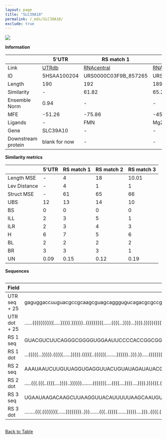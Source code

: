 ```yaml
---
layout: page
title: "SLC39A10"
permalink: /_mds/SLC39A10/
exclude: true
---
```




![](../../alns_9.28.22/aln_5HSAA100204_0.987.png?raw=true)


**Information**

| | 5'UTR       | RS match 1   | RS match 2  | RS match 3 |
| ---- | ----------- | ----------- | ----------- | ----------- |
| Link | <a href="http://utrdb.ba.itb.cnr.it/getutr/5HSAA100204/1" target="_blank" rel="noopener noreferrer">UTRdb</a>   | <a href="https://rnacentral.org/rna/URS0000C03F9B/857265" target="_blank" rel="noopener noreferrer">RNAcentral</a>     |<a href="https://rnacentral.org/rna/URS0000C53CDE/1121326" target="_blank" rel="noopener noreferrer">RNAcentral</a>  | <a href="https://rnacentral.org/rna/URS000232EA7D/1529" target="_blank" rel="noopener noreferrer">RNAcentral</a>   |
| ID | 5HSAA100204     | URS0000C03F9B_857265     | URS0000C53CDE_1121326     | URS000232EA7D_1529     |
| Length | 190     |  192    | 189   |  191    |
| Similarity | - | 61.82 | 65.29 | 66.25 |
| Ensemble Norm | 0.94 | - | - | - |
| MFE | -51.26 | -75.86 | -45.15 | -35.82 |
| Ligands | - | FMN | Mg2+ | cobalamin |
| Gene | SLC39A10 | - | - | - |
| Downstream protein | blank for now    |    -    | -  | - |


**Similarity metrics**

| | 5'UTR       | RS match 1   | RS match 2  | RS match 3 |
| ---- | ----------- | ----------- | ----------- | ----------- |
| Length MSE | - | 4 | 18 | 10.01 |
| Lev Distance | - | 4 | 1 | 1 |
| Struct MSE | - | 61 | 65 | 66 |
| UBS| 12 | 13 | 14 | 10 |
| BS | 0 | 0 | 0 | 0 |
| ILL | 2 | 3 | 5 | 1 |
| ILR | 2 | 3 | 4 | 3 |
| H | 6 | 7 | 5 | 6 |
| BL | 2 | 2 | 2 | 2 |
| BR | 3 | 3 | 3 | 1 |
| UN | 0.09 | 0.15 | 0.12 | 0.19 |

**Sequences**


<div style="overflow-x:auto;">

<table>
<colgroup>
<col width="30%" />
<col width="70%" />
</colgroup>
<thead>
<tr class="header">
<th>Field</th>
<th>Description</th>
</tr>
</thead>
<tbody>
<tr>
<td markdown="span">UTR seq + 25 </td>
<td markdown="span"> gaguggaccuuguacgccgcaagcguagcagggugucagacgcgccgguuucugcgacgcaguuagcgcagucugcuuuggugaauacacgauuuggugcagccgggguuugguaccgagcggagaggagaugcacacggcacucgagugugaggaaaaauagaaATGAAGGTACATATGCACACAAAAT </td>
</tr>
<tr>
<td markdown="span">UTR dot + 25  </td>
<td markdown="span"> ......(((((((((((.....))))).))))))..(((((((((......((((...))))...)))).)))))(((((((.....(((......)))..)))))))(((.((.....)).)))..(((.(((.....))))))..(((((............................))))).....
</td>
</tr>


<tr>
<td markdown="span">RS 1 seq </td>
<td markdown="span"> GUACGUCUUCAGGGCGGGGUGGAAUUCCCCACCGGCGGUAGGGUUGCGCUAUCUGGCAACCAAGCCCGCGAGCGCCUGGCGUUACGGAUAUUGAUAUCCCCACGCCAGGGUCAGCAGAUCCGGUGACACCGAUGCGCAAUGCAACGGUUAUUCCGGAGCCGACGGUUAGAGUCCGGAUGAAAGAAGAUCAGU
</td>
</tr>


<tr>
<td markdown="span">RS 1 dot </td>
<td markdown="span"> ...(((((...))))).(((((......))))).(((((..((((((........))))))..))).)).....((((((((...(((((....)))))..))))))))((((.(......).))))((((.(((.....))).))))...((((((..(........)..))))))...............
</td>
</tr>


<tr>
<td markdown="span">RS 2 seq </td>
<td markdown="span"> AAAUAAUCUUGUUAGGUGAGGUUACUGUAUAGAUAUACGCUACUGCCCAGAAAUGUCGAGAGACGCCAAUGGGUCAGCAGGUACUACCGGAUUAAGGUUUUACUUAAUGUAGCUGACAACAUUCAUAGAAAUAUGAAUGCUUAUGCUCUAAGCUUUACAGAGUCAAAACUCAACGAGUGAAGAUGUACU
</td>
</tr>


<tr>
<td markdown="span">RS 2 dot </td>
<td markdown="span"> .....(((.(((..((((....))))..))))))........(((((((....((((....))))....)))).)))(((.(((......((((((......))))))))).)))....((((((((....))))))))....((((((..((((....((((....))))...))))..))).)))..
</td>
</tr>


<tr>
<td markdown="span">RS 3 seq </td>
<td markdown="span"> UGAAUAAGACAAGCUUAAGGUUACAUUUUUAAGCAAUGUAUUAAAAGGGAAUAUGGUUAAAAUCCAUAACAGCCCCCGCUACUGUAAGAAUGACGAAAACUUAUAUUUUAGUCACUGAGAUAUAUCUCGGGAAGACUUAAGUUAGUAGGAUGAUUUUGAGUCAGGAGACCUGCCCUAUGCUUUUAAAAGAA
</td>
</tr>


<tr>
<td markdown="span">RS 3 dot </td>
<td markdown="span"> ........(((.((((((((......))))))))..))).......(((..(((((.......)))))....)))..((((.((((((...........))))))...))))..((((((....))))))...(((((((((((......)))))).)))))(((........)))...............
</td>
</tr>

</tbody>
</table>


</div>


[Back to Table](../../display)
